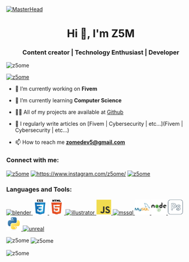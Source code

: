 [![MasterHead](https://media.discordapp.net/attachments/973793232465039390/1266378623590334575/codingbanner.gif?ex=66a4ee80&is=66a39d00&hm=99e5b271f283a8869ccd81641884842c058267718d494ea8fe1a49ba51ef801b&=)](https://rishavchanda.io)
<h1 align="center">Hi 👋, I'm Z5M</h1>
<h3 align="center">Content creator | Technology Enthusiast | Developer</h3>

<p align="left"> <img src="https://komarev.com/ghpvc/?username=z5ome&label=Profile%20views&color=0e75b6&style=flat" alt="z5ome" /> </p>

<p align="left"> <a href="https://twitter.com/z5ome" target="blank"><img src="https://img.shields.io/twitter/follow/z5ome?logo=twitter&style=for-the-badge" alt="z5ome" /></a> </p>

- 🔭 I’m currently working on **Fivem**

- 🌱 I’m currently learning **Computer Science**

- 👨‍💻 All of my projects are available at [Github](Github)

- 📝 I regularly write articles on [Fivem | Cybersecurity | etc...](Fivem | Cybersecurity | etc...)

- 📫 How to reach me **zomedev5@gmail.com**

<h3 align="left">Connect with me:</h3>
<p align="left">
<a href="https://twitter.com/z5ome" target="blank"><img align="center" src="https://raw.githubusercontent.com/rahuldkjain/github-profile-readme-generator/master/src/images/icons/Social/twitter.svg" alt="z5ome" height="30" width="40" /></a>
<a href="https://www.instagram.com/z5ome" target="blank"><img align="center" src="https://raw.githubusercontent.com/rahuldkjain/github-profile-readme-generator/master/src/images/icons/Social/instagram.svg" alt="https://www.instagram.com/z5ome/" height="30" width="40" /></a>
<a href="https://www.youtube.com/@z5ome" target="blank"><img align="center" src="https://raw.githubusercontent.com/rahuldkjain/github-profile-readme-generator/master/src/images/icons/Social/youtube.svg" alt="z5ome" height="30" width="40" /></a>
</p>

<h3 align="left">Languages and Tools:</h3>
<p align="left"> <a href="https://www.blender.org/" target="_blank" rel="noreferrer"> <img src="https://download.blender.org/branding/community/blender_community_badge_white.svg" alt="blender" width="40" height="40"/> </a> <a href="https://www.w3schools.com/css/" target="_blank" rel="noreferrer"> <img src="https://raw.githubusercontent.com/devicons/devicon/master/icons/css3/css3-original-wordmark.svg" alt="css3" width="40" height="40"/> </a> <a href="https://www.w3.org/html/" target="_blank" rel="noreferrer"> <img src="https://raw.githubusercontent.com/devicons/devicon/master/icons/html5/html5-original-wordmark.svg" alt="html5" width="40" height="40"/> </a> <a href="https://www.adobe.com/in/products/illustrator.html" target="_blank" rel="noreferrer"> <img src="https://www.vectorlogo.zone/logos/adobe_illustrator/adobe_illustrator-icon.svg" alt="illustrator" width="40" height="40"/> </a> <a href="https://developer.mozilla.org/en-US/docs/Web/JavaScript" target="_blank" rel="noreferrer"> <img src="https://raw.githubusercontent.com/devicons/devicon/master/icons/javascript/javascript-original.svg" alt="javascript" width="40" height="40"/> </a> <a href="https://www.microsoft.com/en-us/sql-server" target="_blank" rel="noreferrer"> <img src="https://www.svgrepo.com/show/303229/microsoft-sql-server-logo.svg" alt="mssql" width="40" height="40"/> </a> <a href="https://www.mysql.com/" target="_blank" rel="noreferrer"> <img src="https://raw.githubusercontent.com/devicons/devicon/master/icons/mysql/mysql-original-wordmark.svg" alt="mysql" width="40" height="40"/> </a> <a href="https://nodejs.org" target="_blank" rel="noreferrer"> <img src="https://raw.githubusercontent.com/devicons/devicon/master/icons/nodejs/nodejs-original-wordmark.svg" alt="nodejs" width="40" height="40"/> </a> <a href="https://www.photoshop.com/en" target="_blank" rel="noreferrer"> <img src="https://raw.githubusercontent.com/devicons/devicon/master/icons/photoshop/photoshop-line.svg" alt="photoshop" width="40" height="40"/> </a> <a href="https://www.python.org" target="_blank" rel="noreferrer"> <img src="https://raw.githubusercontent.com/devicons/devicon/master/icons/python/python-original.svg" alt="python" width="40" height="40"/> </a> <a href="https://unrealengine.com/" target="_blank" rel="noreferrer"> <img src="https://raw.githubusercontent.com/kenangundogan/fontisto/036b7eca71aab1bef8e6a0518f7329f13ed62f6b/icons/svg/brand/unreal-engine.svg" alt="unreal" width="40" height="40"/> </a> </p>

<p><img align="left" src="https://github-readme-stats.vercel.app/api/top-langs?username=z5ome&show_icons=true&locale=en&layout=compact" alt="z5ome" /></p>

<p>&nbsp;<img align="center" src="https://github-readme-stats.vercel.app/api?username=z5ome&show_icons=true&locale=en" alt="z5ome" /></p>

<p><img align="center" src="https://github-readme-streak-stats.herokuapp.com/?user=z5ome&" alt="z5ome" /></p>
